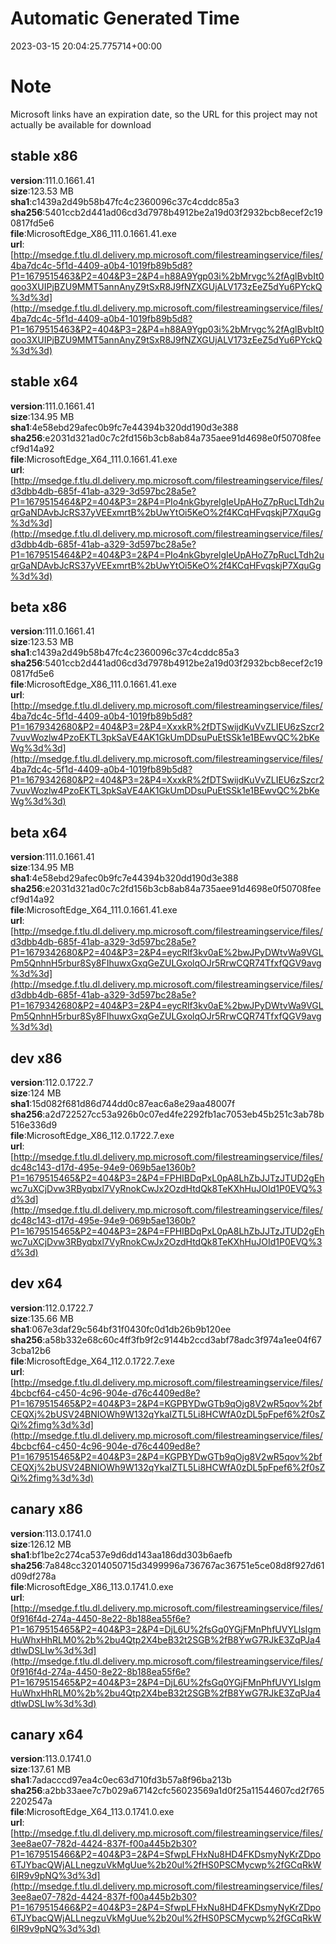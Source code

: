 # Automatic Generated Time
2023-03-15 20:04:25.775714+00:00

# Note
Microsoft links have an expiration date, so the URL for this project may not actually be available for download

## stable x86
**version**:111.0.1661.41  
**size**:123.53 MB  
**sha1**:c1439a2d49b58b47fc4c2360096c37c4cddc85a3  
**sha256**:5401ccb2d441ad06cd3d7978b4912be2a19d03f2932bcb8ecef2c190817fd5e6  
**file**:MicrosoftEdge_X86_111.0.1661.41.exe  
**url**:[http://msedge.f.tlu.dl.delivery.mp.microsoft.com/filestreamingservice/files/4ba7dc4c-5f1d-4409-a0b4-1019fb89b5d8?P1=1679515463&P2=404&P3=2&P4=h88A9Ygp03i%2bMrvgc%2fAglBvbIt0qoo3XUIPjBZU9MMT5annAnyZ9tSxR8J9fNZXGUjALV173zEeZ5dYu6PYckQ%3d%3d](http://msedge.f.tlu.dl.delivery.mp.microsoft.com/filestreamingservice/files/4ba7dc4c-5f1d-4409-a0b4-1019fb89b5d8?P1=1679515463&P2=404&P3=2&P4=h88A9Ygp03i%2bMrvgc%2fAglBvbIt0qoo3XUIPjBZU9MMT5annAnyZ9tSxR8J9fNZXGUjALV173zEeZ5dYu6PYckQ%3d%3d)  

## stable x64
**version**:111.0.1661.41  
**size**:134.95 MB  
**sha1**:4e58ebd29afec0b9fc7e44394b320dd190d3e388  
**sha256**:e2031d321ad0c7c2fd156b3cb8ab84a735aee91d4698e0f50708feecf9d14a92  
**file**:MicrosoftEdge_X64_111.0.1661.41.exe  
**url**:[http://msedge.f.tlu.dl.delivery.mp.microsoft.com/filestreamingservice/files/d3dbb4db-685f-41ab-a329-3d597bc28a5e?P1=1679515464&P2=404&P3=2&P4=PIo4nkGbyrelgIeUpAHoZ7pRucLTdh2uqrGaNDAvbJcRS37yVEExmrtB%2bUwYtOi5KeO%2f4KCqHFvqskjP7XquGg%3d%3d](http://msedge.f.tlu.dl.delivery.mp.microsoft.com/filestreamingservice/files/d3dbb4db-685f-41ab-a329-3d597bc28a5e?P1=1679515464&P2=404&P3=2&P4=PIo4nkGbyrelgIeUpAHoZ7pRucLTdh2uqrGaNDAvbJcRS37yVEExmrtB%2bUwYtOi5KeO%2f4KCqHFvqskjP7XquGg%3d%3d)  

## beta x86
**version**:111.0.1661.41  
**size**:123.53 MB  
**sha1**:c1439a2d49b58b47fc4c2360096c37c4cddc85a3  
**sha256**:5401ccb2d441ad06cd3d7978b4912be2a19d03f2932bcb8ecef2c190817fd5e6  
**file**:MicrosoftEdge_X86_111.0.1661.41.exe  
**url**:[http://msedge.f.tlu.dl.delivery.mp.microsoft.com/filestreamingservice/files/4ba7dc4c-5f1d-4409-a0b4-1019fb89b5d8?P1=1679342680&P2=404&P3=2&P4=XxxkR%2fDTSwijdKuVvZLIEU6zSzcr27vuvWozlw4PzoEKTL3pkSaVE4AK1GkUmDDsuPuEtSSk1e1BEwvQC%2bKeWg%3d%3d](http://msedge.f.tlu.dl.delivery.mp.microsoft.com/filestreamingservice/files/4ba7dc4c-5f1d-4409-a0b4-1019fb89b5d8?P1=1679342680&P2=404&P3=2&P4=XxxkR%2fDTSwijdKuVvZLIEU6zSzcr27vuvWozlw4PzoEKTL3pkSaVE4AK1GkUmDDsuPuEtSSk1e1BEwvQC%2bKeWg%3d%3d)  

## beta x64
**version**:111.0.1661.41  
**size**:134.95 MB  
**sha1**:4e58ebd29afec0b9fc7e44394b320dd190d3e388  
**sha256**:e2031d321ad0c7c2fd156b3cb8ab84a735aee91d4698e0f50708feecf9d14a92  
**file**:MicrosoftEdge_X64_111.0.1661.41.exe  
**url**:[http://msedge.f.tlu.dl.delivery.mp.microsoft.com/filestreamingservice/files/d3dbb4db-685f-41ab-a329-3d597bc28a5e?P1=1679342680&P2=404&P3=2&P4=eycRlf3kv0aE%2bwJPyDWtvWa9VGLPm5QnhnH5rbur8Sy8FIhuwxGxqGeZULGxolqOJr5RrwCQR74TfxfQGV9avg%3d%3d](http://msedge.f.tlu.dl.delivery.mp.microsoft.com/filestreamingservice/files/d3dbb4db-685f-41ab-a329-3d597bc28a5e?P1=1679342680&P2=404&P3=2&P4=eycRlf3kv0aE%2bwJPyDWtvWa9VGLPm5QnhnH5rbur8Sy8FIhuwxGxqGeZULGxolqOJr5RrwCQR74TfxfQGV9avg%3d%3d)  

## dev x86
**version**:112.0.1722.7  
**size**:124 MB  
**sha1**:15d082f681d86d744dd0c87eac6a8e29aa48007f  
**sha256**:a2d722527cc53a926b0c07ed4fe2292fb1ac7053eb45b251c3ab78b516e336d9  
**file**:MicrosoftEdge_X86_112.0.1722.7.exe  
**url**:[http://msedge.f.tlu.dl.delivery.mp.microsoft.com/filestreamingservice/files/dc48c143-d17d-495e-94e9-069b5ae1360b?P1=1679515465&P2=404&P3=2&P4=FPHIBDqPxL0pA8LhZbJJTzJTUD2gEhwc7uXCjDvw3RByqbxl7VyRnokCwJx2OzdHtdQk8TeKXhHuJOId1P0EVQ%3d%3d](http://msedge.f.tlu.dl.delivery.mp.microsoft.com/filestreamingservice/files/dc48c143-d17d-495e-94e9-069b5ae1360b?P1=1679515465&P2=404&P3=2&P4=FPHIBDqPxL0pA8LhZbJJTzJTUD2gEhwc7uXCjDvw3RByqbxl7VyRnokCwJx2OzdHtdQk8TeKXhHuJOId1P0EVQ%3d%3d)  

## dev x64
**version**:112.0.1722.7  
**size**:135.66 MB  
**sha1**:067e3daf29c564bf31f0430fc0d1db26b9b120ee  
**sha256**:a58b332e68c60c4ff3fb9f2c9144b2ccd3abf78adc3f974a1ee04f673cba12b6  
**file**:MicrosoftEdge_X64_112.0.1722.7.exe  
**url**:[http://msedge.f.tlu.dl.delivery.mp.microsoft.com/filestreamingservice/files/4bcbcf64-c450-4c96-904e-d76c4409ed8e?P1=1679515465&P2=404&P3=2&P4=KGPBYDwGTb9qOjg8V2wR5qov%2bfCEQXj%2bUSV24BNIOWh9W132qYkaIZTL5Li8HCWfA0zDL5pFpef6%2f0sZQi%2fimg%3d%3d](http://msedge.f.tlu.dl.delivery.mp.microsoft.com/filestreamingservice/files/4bcbcf64-c450-4c96-904e-d76c4409ed8e?P1=1679515465&P2=404&P3=2&P4=KGPBYDwGTb9qOjg8V2wR5qov%2bfCEQXj%2bUSV24BNIOWh9W132qYkaIZTL5Li8HCWfA0zDL5pFpef6%2f0sZQi%2fimg%3d%3d)  

## canary x86
**version**:113.0.1741.0  
**size**:126.12 MB  
**sha1**:bf1be2c274ca537e9d6dd143aa186dd303b6aefb  
**sha256**:7a848cc32014050715d3499996a736767ac36751e5ce08d8f927d61d09df278a  
**file**:MicrosoftEdge_X86_113.0.1741.0.exe  
**url**:[http://msedge.f.tlu.dl.delivery.mp.microsoft.com/filestreamingservice/files/0f916f4d-274a-4450-8e22-8b188ea55f6e?P1=1679515465&P2=404&P3=2&P4=DjL6U%2fsGq0YGjFMnPhfUVYLlsIgmHuWhxHhRLM0%2b%2bu4Qtp2X4beB32t2SGB%2fB8YwG7RJkE3ZqPJa4dtlwDSLIw%3d%3d](http://msedge.f.tlu.dl.delivery.mp.microsoft.com/filestreamingservice/files/0f916f4d-274a-4450-8e22-8b188ea55f6e?P1=1679515465&P2=404&P3=2&P4=DjL6U%2fsGq0YGjFMnPhfUVYLlsIgmHuWhxHhRLM0%2b%2bu4Qtp2X4beB32t2SGB%2fB8YwG7RJkE3ZqPJa4dtlwDSLIw%3d%3d)  

## canary x64
**version**:113.0.1741.0  
**size**:137.61 MB  
**sha1**:7adacccd97ea4c0ec63d710fd3b57a8f96ba213b  
**sha256**:a2bb33aee7c7b029a67142cfc56023569a1d0f25a11544607cd2f7652202547a  
**file**:MicrosoftEdge_X64_113.0.1741.0.exe  
**url**:[http://msedge.f.tlu.dl.delivery.mp.microsoft.com/filestreamingservice/files/3ee8ae07-782d-4424-837f-f00a445b2b30?P1=1679515466&P2=404&P3=2&P4=SfwpLFHxNu8HD4FKDsmyNyKrZDpo6TJYbacQWjALLnegzuVkMgUue%2b20ul%2fHS0PSCMycwp%2fGCqRkW6IR9v9pNQ%3d%3d](http://msedge.f.tlu.dl.delivery.mp.microsoft.com/filestreamingservice/files/3ee8ae07-782d-4424-837f-f00a445b2b30?P1=1679515466&P2=404&P3=2&P4=SfwpLFHxNu8HD4FKDsmyNyKrZDpo6TJYbacQWjALLnegzuVkMgUue%2b20ul%2fHS0PSCMycwp%2fGCqRkW6IR9v9pNQ%3d%3d)  

